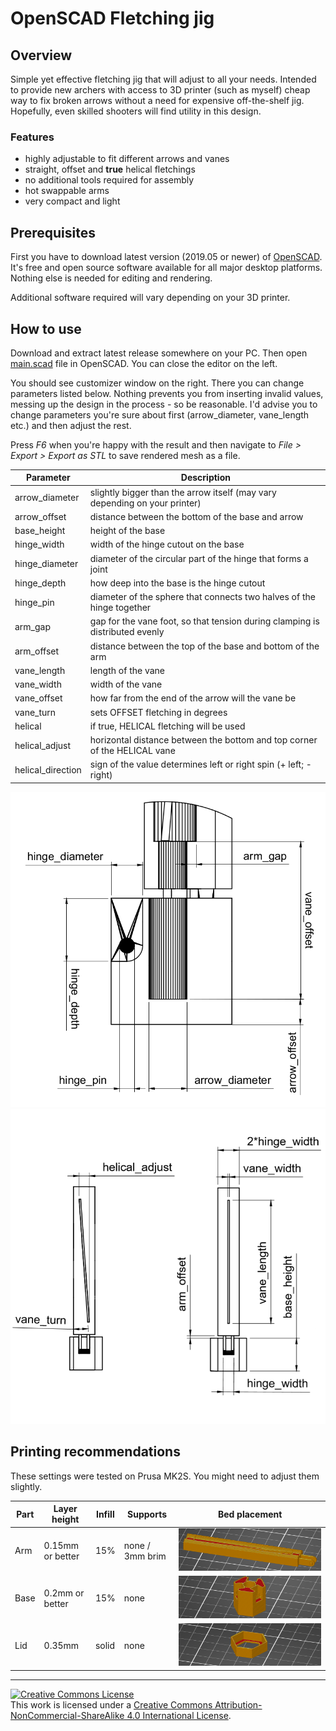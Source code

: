 # OpenSCAD Fletching jig

## Overview
Simple yet effective fletching jig that will adjust to all your needs. Intended to provide new archers with access to 3D printer (such as myself) cheap way to fix broken arrows without a need for expensive off-the-shelf jig. Hopefully, even skilled shooters will find utility in this design.

### Features

+ highly adjustable to fit different arrows and vanes
+ straight, offset and **true** helical fletchings
+ no additional tools required for assembly
+ hot swappable arms
+ very compact and light 

## Prerequisites

First you have to download latest version (2019.05 or newer) of [OpenSCAD](http://www.openscad.org/downloads.html). It's free and open source software available for all major desktop platforms. Nothing else is needed for editing and rendering. 

Additional software required will vary depending on your 3D printer.

## How to use

Download and extract latest release somewhere on your PC. Then open [main.scad](./scad/main.scad) file in OpenSCAD. You can close the editor on the left.

You should see customizer window on the right. There you can change parameters listed below. Nothing prevents you from inserting invalid values, messing up the design in the process - so be reasonable. I'd advise you to change parameters you're sure about first (arrow_diameter, vane_length etc.) and then adjust the rest.

Press *F6* when you're happy with the result and then navigate to *File > Export > Export as STL* to save rendered mesh as a file.

Parameter | Description
--- | ---
arrow_diameter | slightly bigger than the arrow itself (may vary depending on your printer)
arrow_offset | distance between the bottom of the base and arrow
base_height | height of the base
hinge_width | width of the hinge cutout on the base
hinge_diameter | diameter of the circular part of the hinge that forms a joint
hinge_depth | how deep into the base is the hinge cutout
hinge_pin | diameter of the sphere that connects two halves of the hinge together 
arm_gap | gap for the vane foot, so that tension during clamping is distributed evenly
arm_offset | distance between the top of the base and bottom of the arm
vane_length | length of the vane
vane_width | width of the vane
vane_offset | how far from the end of the arrow will the vane be
vane_turn | sets OFFSET fletching in degrees
helical | if true, HELICAL fletching will be used
helical_adjust | horizontal distance between the bottom and top corner of the HELICAL vane
helical_direction | sign of the value determines left or right spin (+ left; - right)

![](./img/dimensions_1.png)
![](./img/dimensions_2.png)

## Printing recommendations

These settings were tested on Prusa MK2S. You might need to adjust them slightly.

Part | Layer height | Infill | Supports | Bed placement
--- | --- | --- | --- | --- 
Arm | 0.15mm or better | 15% | none / 3mm brim | ![](./img/bed_arm.png)
Base | 0.2mm or better  | 15% | none | ![](./img/bed_base.png)
Lid | 0.35mm | solid | none | ![](./img/bed_lid.png)

***

<a rel="license" href="http://creativecommons.org/licenses/by-nc-sa/4.0/"><img alt="Creative Commons License" style="border-width:0" src="https://i.creativecommons.org/l/by-nc-sa/4.0/88x31.png" /></a><br />This work is licensed under a <a rel="license" href="http://creativecommons.org/licenses/by-nc-sa/4.0/">Creative Commons Attribution-NonCommercial-ShareAlike 4.0 International License</a>.